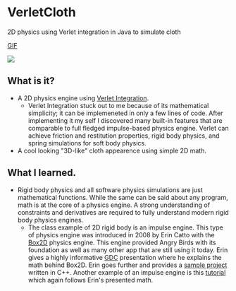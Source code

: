 # VerletCloth
2D physics using Verlet integration in Java to simulate cloth

[GIF](https://i.gyazo.com/de1f831be7a68ca47eb5ef8440ff7f26.mp4)

![](https://i.gyazo.com/226f98908ea420f17b4c124b819ad833.png)

## What is it?
- A 2D physics engine using [Verlet Integration](https://en.wikipedia.org/wiki/Verlet_integration).
    - Verlet Integration stuck out to me because of its mathematical simplicity; it can be implemeneted in only a few lines of code. After implementing it my self I discovered many built-in features that are comparable to full fledged impulse-based physics engine. Verlet can achieve friction and restitution properties, rigid body physics, and spring simulations for soft body physics.
- A cool looking "3D-like" cloth appearence using simple 2D math.

## What I learned.
- Rigid body physics and all software physics simulations are just mathematical functions. While the same can be said about any program, math is at the core of a physics engine. A strong understanding of constraints and derivatives are required to fully understand modern rigid body physics engines.
    - The class example of 2D rigid body is an impulse engine. This type of physics engine was introduced in 2008 by Erin Catto with the [Box2D](https://github.com/erincatto/box2d) physics engine. This engine provided Angry Birds with its foundation as well as many other app that are still using it today. Erin gives a highly informative [GDC](https://www.youtube.com/watch?v=SHinxAhv1ZE) presentation where he explains the math behind Box2D. Erin goes further and provides a [sample project](https://github.com/erincatto/box2d-lite) written in C++. Another example of an impulse engine is this [tutorial](https://www.youtube.com/watch?v=AzA_owsZU04) which again follows Erin's presented math.
